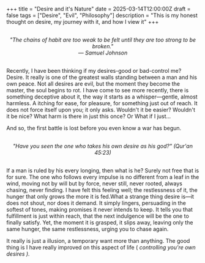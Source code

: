 +++
title = "Desire and it's Nature"
date = 2025-03-14T12:00:00Z
draft = false
tags = ["Desire", "Evil", "Philosophy"]
description = "This is my honest thought on desire, my journey with it, and how I view it"
+++

<div style="text-align: center; font-style: italic; margin: 30px 0;">
"The chains of habit are too weak to be felt until they are too strong to be broken."<br>
— Samuel Johnson
</div>

Recently, I have been thinking if my desires-good or bad-control me? Desire. It really is one of the greatest walls standing between a man and his own peace. Not all desires are evil, but the moment they become the master, the soul begins to rot. I have come to see more recently, there is something deceptive about it, the way it starts as a whisper—gentle, almost harmless. A itching for ease, for pleasure, for something just out of reach. It does not force itself upon you; it only asks. Wouldn't it be easier? Wouldn't it be nice? What harm is there in just this once? Or What if I just...

And so, the first battle is lost before you even know a war has begun.

<div style="text-align: center; font-style: italic; margin: 30px 0;">
"Have you seen the one who takes his own desire as his god?" (Qur'an 45:23)
</div>

If a man is ruled by his every longing, then what is he? Surely not free that is for sure. The one who follows every impulse is no different from a leaf in the wind, moving not by will but by force, never still, never rooted, always chasing, never finding. I have felt this feeling well; the restlessness of it, the hunger that only grows the more it is fed.What a strange thing desire is—it does not shout, nor does it demand. It simply lingers, persuading in the softest of tones, making promises it never intends to keep. It tells you that fulfillment is just within reach, that the next indulgence will be the one to finally satisfy. Yet, the moment it is grasped, it slips away, leaving only the same hunger, the same restlessness, urging you to chase again.

It really is just a illusion, a temporary want more than anything. The good thing is I have really improved on this aspect of life (<i> controlling you're own desires <i>). 